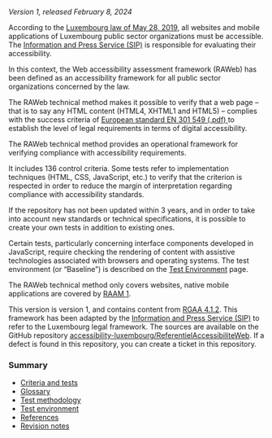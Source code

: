 *Version 1, released February 8, 2024*

According to the [Luxembourg law of May 28, 2019](http://legilux.public.lu/eli/etat/leg/loi/2019/05/28/a373/jo), all websites and mobile applications of Luxembourg public sector organizations must be accessible.
The [Information and Press Service (SIP)](https://sip.politique.lu/) is responsible for evaluating their accessibility.

In this context, the Web accessibility assessment framework (RAWeb) has been defined as an accessibility framework for all public sector organizations concerned by the law.

The RAWeb technical method makes it possible to verify that a web page – that is to say any HTML content (HTML4, XHTML1 and HTML5) – complies with the success criteria of [European standard EN 301 549 (.pdf) ](https://www.etsi.org/deliver/etsi_en/301500_301599/301549/03.02.01_60/en_301549v030201p.pdf) to establish the level of legal requirements in terms of digital accessibility.

The RAWeb technical method provides an operational framework for verifying compliance with accessibility requirements.

It includes 136 control criteria. Some tests refer to implementation techniques (HTML, CSS, JavaScript, etc.) to verify that the criterion is respected in order to reduce the margin of interpretation regarding compliance with accessibility standards.

If the repository has not been updated within 3 years, and in order to take into account new standards or technical specifications, it is possible to create your own tests in addition to existing ones.

Certain tests, particularly concerning interface components developed in JavaScript, require checking the rendering of content with assistive technologies associated with browsers and operating systems. The test environment (or “Baseline”) is described on the [Test Environment](environment.html) page.

The RAWeb technical method only covers websites, native mobile applications are covered by [RAAM 1](../raam1/index.html).

This version is version 1, and contains content from [RGAA 4.1.2](https://accessibilite.numerique.gouv.fr/). This framework has been adapted by the [Information and Press Service (SIP)](https://sip.politique.lu/) to refer to the Luxembourg legal framework. The sources are available on the GitHub repository [accessibility-luxembourg/ReferentielAccessibiliteWeb](https://github.com/accessibility-luxembourg/ReferentielAccessibiliteWeb).
If a defect is found in this repository, you can create a ticket in this repository.

### Summary

  * [Criteria and tests](criteria.html)
  * [Glossary](glossary.html)
  * [Test methodology](methodo-test.html)
  * [Test environment](environment.html)
  * [References](references.html)
  * [Revision notes](revision-notes.html)